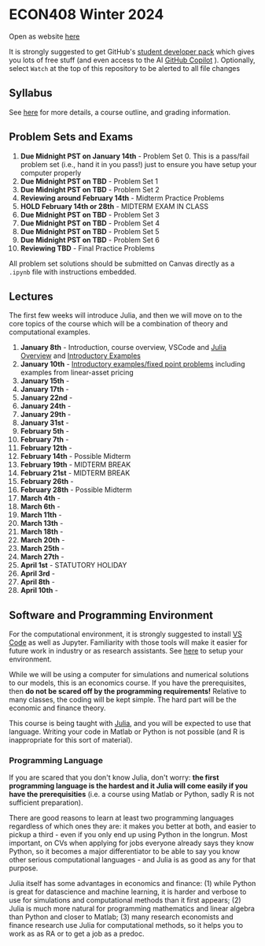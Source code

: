 # ECON408 Winter 2024
Open as website [here](https://ubcecon.github.io/ECON408/)

It is strongly suggested to get GitHub's [student developer pack](https://education.github.com/pack) which gives you lots of free stuff (and even access to the AI [GitHub Copilot](https://docs.github.com/en/copilot/quickstart) ). Optionally, select `Watch` at the top of this repository to be alerted to all file changes

## Syllabus
See [here](syllabus.md) for more details, a course outline, and grading information.

## Problem Sets and Exams

1. **Due Midnight PST on January 14th** - Problem Set 0. This is a pass/fail problem set (i.e., hand it in you pass!) just to ensure you have setup your computer properly  <!-- [Problem Set 0](/problem_sets/problem_set_0.ipynb) -->
2. **Due Midnight PST on TBD** - Problem Set 1 <!-- [Problem Set 1](/problem_sets/problem_set_1.ipynb) -->
3. **Due Midnight PST on TBD** - Problem Set 2 <!-- [Problem Set 2](/problem_sets/problem_set_2.ipynb) -->
4. **Reviewing around February 14th** - Midterm Practice Problems  <!--[Midterm Practice Problems](/problem_sets/midterm_practice_problems.ipynb) -->
5. **HOLD February 14th or 28th** - MIDTERM EXAM IN CLASS
6. **Due Midnight PST on TBD** - Problem Set 3 <!--  [Problem Set 3](/problem_sets/problem_set_3.ipynb) -->
7. **Due Midnight PST on TBD** -  Problem Set 4 <!-- [Problem Set 4](/problem_sets/problem_set_4.ipynb) -->
8. **Due Midnight PST on TBD** -  Problem Set 5 <!-- [Problem Set 5](/problem_sets/problem_set_5.ipynb) -->
9. **Due Midnight PST on TBD** -  Problem Set 6 <!-- [Problem Set 6](/problem_sets/problem_set_6.ipynb) -->
10. **Reviewing TBD** - Final Practice Problems <!-- [Final Practice Problems](/problem_sets/final_practice_problems.ipynb) -->

All problem set solutions should be submitted on Canvas directly as a `.ipynb` file with instructions embedded.


## Lectures
The first few weeks will introduce Julia, and then we will move on to the core topics of the course which will be a combination of theory and computational examples.
1. **January 8th** - Introduction, course overview, VSCode and [Julia Overview](https://julia.quantecon.org/getting_started_julia/getting_started.html) and [Introductory Examples](https://julia.quantecon.org/getting_started_julia/julia_by_example.html)
2. **January 10th** - [Introductory examples/fixed point problems](https://julia.quantecon.org/getting_started_julia/julia_by_example.html) including examples from linear-asset pricing
3. **January 15th** - 
4. **January 17th** - 
5. **January 22nd** - 
6. **January 24th** - 
7. **January 29th** - 
8. **January 31st** - 
9. **February 5th** - 
10. **February 7th** - 
11. **February 12th** - 
12. **February 14th** - Possible Midterm
13. **February 19th** - MIDTERM BREAK
14. **February 21st** - MIDTERM BREAK
15. **February 26th** - 
16. **February 28th** - Possible Midterm
17. **March 4th** - 
18. **March 6th** - 
19. **March 11th** - 
20. **March 13th** - 
21. **March 18th** - 
22. **March 20th** - 
23. **March 25th** - 
24. **March 27th** - 
25. **April 1st** - STATUTORY HOLIDAY
26. **April 3rd** - 
27. **April 8th** - 
28. **April 10th** - 


## Software and Programming Environment
For the computational environment, it is strongly suggested to install [VS Code](https://code.visualstudio.com/) as well as Jupyter.  Familiarity with those tools will make it easier for future work in industry or as research assistants.  See [here](https://julia.quantecon.org/getting_started_julia/getting_started.html) to setup your environment.

While we will be using a computer for simulations and numerical solutions to our models, this is an economics course.  If you have the prerequisites, then **do not be scared off by the programming requirements!**  Relative to many classes, the coding will be kept simple.  The hard part will be the economic and finance theory.

This course is being taught with [Julia](https://julialang.org/), and you will be expected to use that language.  Writing your code in Matlab or Python is not possible (and R is inappropriate for this sort of material).  

### Programming Language
If you are scared that you don't know Julia, don't worry: **the first programming language is the hardest and it Julia will come easily if you have the prerequisities** (i.e. a course using Matlab or Python, sadly R is not sufficient preparation).

There are good reasons to learn at least two programming languages regardless of which ones they are:  it makes you better at both, and easier to pickup a third - even if you only end up using Python in the longrun.  Most important, on CVs when applying for jobs everyone already says they know Python, so it becomes a major differentiator to be able to say you know other serious computational languages - and Julia is as good as any for that purpose.

Julia itself has some advantages in economics and finance: (1) while Python is great for datascience and machine learning, it is harder and verbose to use for simulations and computational methods than it first appears; (2) Julia is much more natural for programming mathematics and linear algebra than Python and closer to Matlab; (3) many research economists and finance research use Julia for computational methods, so it helps you to work as as RA or to get a job as a predoc.